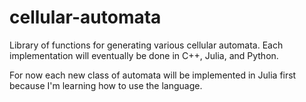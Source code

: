 # cellular-automata
Library of functions for generating various cellular automata.
Each implementation will eventually be done in C++, Julia, and Python.

For now each new class of automata will be implemented in Julia first because I'm learning how to use the language.
